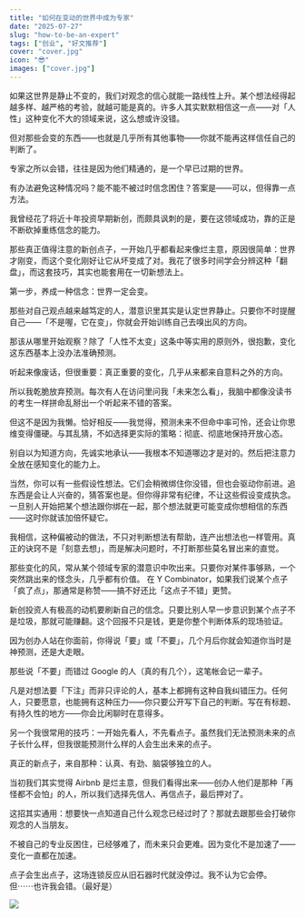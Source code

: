 ```yaml
---
title: "如何在变动的世界中成为专家"
date: "2025-07-27"
slug: "how-to-be-an-expert"
tags: ["创业", "好文推荐"]
cover: "cover.jpg"
icon: "😎"
images: ["cover.jpg"]
---
```

如果这世界是静止不变的，我们对观念的信心就能一路线性上升。某个想法经得起越多样、越严格的考验，就越可能是真的。许多人其实默默相信这一点——对「人性」这种变化不大的领域来说，这么想或许没错。



但对那些会变的东西——也就是几乎所有其他事物——你就不能再这样信任自己的判断了。



专家之所以会错，往往是因为他们精通的，是一个早已过期的世界。



有办法避免这种情况吗？能不能不被过时信念困住？答案是——可以，但得靠一点方法。



我曾经花了将近十年投资早期新创，而颇具讽刺的是，要在这领域成功，靠的正是不断砍掉重练信念的能力。



那些真正值得注意的新创点子，一开始几乎都看起来像烂主意，原因很简单：世界才刚变，而这个变化刚好让它从坏变成了对。我花了很多时间学会分辨这种「翻盘」，而这套技巧，其实也能套用在一切新想法上。



第一步，养成一种信念：世界一定会变。



那些对自己观点越来越笃定的人，潜意识里其实是认定世界静止。只要你不时提醒自己——「不是喔，它在变」，你就会开始训练自己去嗅出风的方向。



那该从哪里开始观察？除了「人性不太变」这条中等实用的原则外，很抱歉，变化这东西基本上没办法准确预测。



听起来像废话，但很重要：真正重要的变化，几乎从来都来自意料之外的方向。



所以我乾脆放弃预测。每次有人在访问里问我「未来怎么看」，我脑中都像没读书的考生一样拼命乱掰出一个听起来不错的答案。



但这不是因为我懒。恰好相反——我觉得，预测未来不但命中率可怜，还会让你思维变得僵硬。与其乱猜，不如选择更实际的策略：彻底、彻底地保持开放心态。



别自以为知道方向，先诚实地承认——我根本不知道哪边才是对的。然后把注意力全放在感知变化的能力上。



当然，你可以有一些假设性想法。它们会稍微绑住你没错，但也会驱动你前进。追东西是会让人兴奋的，猜答案也是。但你得非常有纪律，不让这些假设变成执念。
一旦别人开始把某个想法跟你绑在一起，那个想法就更可能变成你想相信的东西——这时你就该加倍怀疑它。



我相信，这种偏被动的做法，不只对判断想法有帮助，连产出想法也一样管用。真正的诀窍不是「刻意去想」，而是解决问题时，不打断那些莫名冒出来的直觉。



那些变化的风，常从某个领域专家的潜意识中吹出来。只要你对某件事够熟，一个突然跳出来的怪念头，几乎都有价值。
在 Y Combinator，如果我们说某个点子「疯了点」，那通常是称赞——搞不好还比「这点子不错」更赞。



新创投资人有极高的动机要刷新自己的信念。只要比别人早一步意识到某个点子不是垃圾，那就可能赚翻。这个回报不只是钱，更是你整个判断体系的现场验证。



因为创办人站在你面前，你得说「要」或「不要」，几个月后你就会知道你当时是神预测，还是大走眼。



那些说「不要」而错过 Google 的人（真的有几个），这笔帐会记一辈子。



凡是对想法要「下注」而非只评论的人，基本上都拥有这种自我纠错压力。任何人，只要愿意，也能拥有这种压力——你只要公开写下自己的判断。写在有标题、有持久性的地方——你会比闲聊时在意得多。



另一个我很常用的技巧：一开始先看人，不先看点子。虽然我们无法预测未来的点子长什么样，但我很能预测什么样的人会生出未来的点子。



真正的新点子，来自那种：认真、有劲、脑袋够独立的人。



当初我们其实觉得 Airbnb 是烂主意，但我们看得出来——创办人他们是那种「再怪都不会怕」的人，所以我们选择先信人、再信点子，最后押对了。



这招其实通用：想要快一点知道自己什么观念已经过时了？那就去跟那些会打破你观念的人当朋友。



不被自己的专业反困住，已经够难了，而未来只会更难。因为变化不是加速了——变化一直都在加速。



点子会生出点子，这场连锁反应从旧石器时代就没停过。我不认为它会停。
但⋯⋯也许我会错。（最好是）




![](https://prod-files-secure.s3.us-west-2.amazonaws.com/112d0858-5090-4d34-a606-b75eb8d65fd2/46476355-9cf3-4e99-9b7a-3531bc426380/1000202064.png?X-Amz-Algorithm=AWS4-HMAC-SHA256&X-Amz-Content-Sha256=UNSIGNED-PAYLOAD&X-Amz-Credential=ASIAZI2LB4664E3IEFPJ%2F20251018%2Fus-west-2%2Fs3%2Faws4_request&X-Amz-Date=20251018T112606Z&X-Amz-Expires=3600&X-Amz-Security-Token=IQoJb3JpZ2luX2VjEA8aCXVzLXdlc3QtMiJIMEYCIQDhx5OgS7ESESxOWaQvIjQDZSzA8htN8x6o%2F0VkHANrKgIhAMRg%2BU0rRPxzKd7qhL5d6k6nHk4Z5%2FAPg7UtF3olNtBYKogECLf%2F%2F%2F%2F%2F%2F%2F%2F%2F%2FwEQABoMNjM3NDIzMTgzODA1IgwyBBMmHTW7Tg5AVjkq3AOuYwd6CWsTRATdxZKTBxztZT9Osnk1fPsAidHjQW6e0itUrVf94P7mgSbnxeGfA5nr4D%2Fy175JqmUvEQ%2F4QwEogPEJnKIm4HpUt7BQPh5weRqGcJvj2o2TQuPvvz03cCsYH5dH8gL%2FujOjZCyOC6ns3ELl7cEpUMerIuQeHRyi8LT6gXL2sAc7zcHwI92UzIaOEHbwaNoAxHgud8x5QWn1anzgVJz7czL6T9jmZltFFjBOoJ3MFR%2F%2FwkZHMTSLR4hWrmULLJnQpqMHiyVsBRcrdzpyqJj%2Ba3xqOtEeciEyE6%2FBTsFszGr53zMPKhoWWcR84gYf4HRe7SBWZcCn3BMFRwgiKV8dGrm2cww3dNEi9LgTfCU2XQRGX%2FtPu7xoWF7tJTQ%2FOn23ZguzGDJrXgopxmfg5gatLIfKNPgaXVAJxKW1MD3D5RK9pfOgfdV6qbELN8zgrAOzayhIJ7nNbHdQ%2FZZ345AytFDgMZgvR2bvoCFcsiOZUCk66a1pz9RrF%2FQX8uKsitM3OWR4grCtJ47ThqaWsDzhj%2Bl%2Bg1X7VELdFR1yABloq2WNM133UBlqWIx%2BiuwQjyxXkPy3ammXS9sZIiTZWmvigwI%2FKewT8oGgGBAWX%2BbUH8JKbddH6TDi5MzHBjqkAYqedhMlYKOPTmJ1FD6dWjcwU0lPI8ASE%2BonpBr1PL1lu%2BBSTqmXveCtc250HypJF51WuP3Cqm2C8PA%2BCkDn%2FbOQN%2F4I%2F2I3VAyiXc%2B46YRMrnKFpgM3zlLEVcJFskqMwcmmyV2Vrabfgn3qANTOoK7b%2BQf3NhXUiVg8iMV9u%2BHxyQyfDWxFfl1eTGwdDr6zN8%2By1uvQhgfvjc%2FwilHeQH3mW3cv&X-Amz-Signature=22ed5034c4e603cb094b016f7f83610383f1badf14cce07818f79b155b2dab52&X-Amz-SignedHeaders=host&x-amz-checksum-mode=ENABLED&x-id=GetObject)

